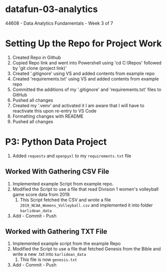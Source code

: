 # datafun-03-analytics
44608 - Data Analytics Fundamentals - Week 3 of 7

# Setting Up the Repo for Project Work
1. Created Repo in Github
2. Copied Repo link and went into Powershell using 'cd C:\Repos' followed by 'git clone (project link)'
3. Created '.gitignore' using VS and added contents from example repo
4. Created 'requirements.txt' using VS and added contents from example repo
5. Committed the additions of my '.gitignore' and 'requirements.txt' files to GitHub
6. Pushed all changes
7. Created my '.venv' and activated it
    I am aware that I will have to reactivate this upon re-entry to VS Code
8. Formatting changes with README
9. Pushed all changes

# P3: Python Data Project
1. Added `requests` and `openpyxl` to my `requirements.txt` file

## Worked With Gathering CSV File
1. Implemented example Script from example repo.
2. Modified the Script to use a file that read Division 1 women's volleyball game score data from 2019.
   1. This Script fetched the CSV and wrote a file `2019_NCAA_Womens_Volleyball.csv` and implemented it into folder `karlidean_data`
3. Add - Commit - Push

## Worked with Gathering TXT File
1. Implemented example script from the example Repo
2. Modified the Script to use a file that fetched Genesis from the Bible and write a new .txt into `karlidean_data`
   1. This file is now `genesis.txt`
3. Add - Commit - Push
   